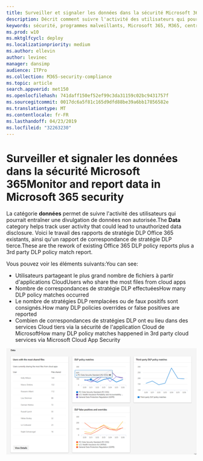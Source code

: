 ```yaml
---
title: Surveiller et signaler les données dans la sécurité Microsoft 365
description: Décrit comment suivre l'activité des utilisateurs qui pourrait entraîner une divulgation de données non autorisée.
keywords: sécurité, programmes malveillants, Microsoft 365, M365, centre de sécurité, moniteur, rapport, données
ms.prod: w10
ms.mktglfcycl: deploy
ms.localizationpriority: medium
ms.author: ellevin
author: levinec
manager: dansimp
audience: ITPro
ms.collection: M365-security-compliance
ms.topic: article
search.appverid: met150
ms.openlocfilehash: 741daff150ef52ef99c3da31159c02bc9431757f
ms.sourcegitcommit: 0017dc6a5f81c165d9dfd88be39a6bb17856582e
ms.translationtype: MT
ms.contentlocale: fr-FR
ms.lasthandoff: 04/23/2019
ms.locfileid: "32263230"
---
```

# <a name="monitor-and-report-data-in-microsoft-365-security"></a><span data-ttu-id="182d8-104">Surveiller et signaler les données dans la sécurité Microsoft 365</span><span class="sxs-lookup"><span data-stu-id="182d8-104">Monitor and report data in Microsoft 365 security</span></span>

<span data-ttu-id="182d8-105">La catégorie **données** permet de suivre l'activité des utilisateurs qui pourrait entraîner une divulgation de données non autorisée.</span><span class="sxs-lookup"><span data-stu-id="182d8-105">The **Data** category helps track user activity that could lead to unauthorized data disclosure.</span></span> <span data-ttu-id="182d8-106">Voici le travail des rapports de stratégie DLP Office 365 existants, ainsi qu'un rapport de correspondance de stratégie DLP tierce.</span><span class="sxs-lookup"><span data-stu-id="182d8-106">These are the rework of existing Office 365 DLP policy reports plus a 3rd party DLP policy match report.</span></span>

<span data-ttu-id="182d8-107">Vous pouvez voir les éléments suivants:</span><span class="sxs-lookup"><span data-stu-id="182d8-107">You can see:</span></span>

* <span data-ttu-id="182d8-108">Utilisateurs partageant le plus grand nombre de fichiers à partir d'applications Cloud</span><span class="sxs-lookup"><span data-stu-id="182d8-108">Users who share the most files from cloud apps</span></span>
* <span data-ttu-id="182d8-109">Nombre de correspondances de stratégie DLP effectuées</span><span class="sxs-lookup"><span data-stu-id="182d8-109">How many DLP policy matches occurred</span></span>
* <span data-ttu-id="182d8-110">Le nombre de stratégies DLP remplacées ou de faux positifs sont consignés.</span><span class="sxs-lookup"><span data-stu-id="182d8-110">How many DLP policies overrides or false positives are reported</span></span>
* <span data-ttu-id="182d8-111">Combien de correspondances de stratégies DLP ont eu lieu dans des services Cloud tiers via la sécurité de l'application Cloud de Microsoft</span><span class="sxs-lookup"><span data-stu-id="182d8-111">How many DLP policy matches happened in 3rd party cloud services via Microsoft Cloud App Security</span></span>

![Catégorie données de la page surveillance des rapports &](./media/security-docs/data.png)
